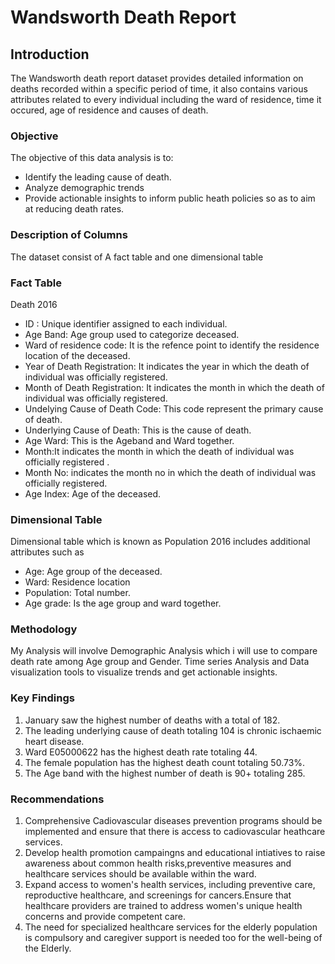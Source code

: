 # Wandsworth Death Report

## Introduction

The Wandsworth death report dataset provides detailed information on deaths recorded within a specific period of time, it also contains various attributes related to every individual including the ward of residence, time it occured, age of residence and causes of death.
### Objective

The objective of this data analysis is to:
- Identify the leading cause of death.
- Analyze demographic trends
- Provide actionable insights to inform public heath policies so as to aim at reducing death rates.



### Description of Columns

The dataset consist of A fact table and one dimensional table
### Fact Table
Death 2016

- ID : Unique identifier assigned to each individual.
- Age Band: Age group used to categorize deceased.
- Ward of residence code:  It is the refence point to identify the residence location of the deceased.
- Year of Death Registration: It indicates the year in which the death of individual was officially registered.
- Month of Death Registration: It indicates the month in which the death of individual was officially registered.
- Undelying Cause of Death Code: This code represent the primary cause of death.
- Underlying Cause of Death:  This is the cause of death.
- Age Ward: This is the Ageband and Ward together.
- Month:It indicates the month in which the death of individual was officially registered .
- Month No: indicates the month no in which the death of individual was officially registered.
- Age Index: Age of the deceased.

### Dimensional Table

Dimensional table which is known as Population 2016 includes additional attributes such as

- Age: Age group of the deceased.
- Ward: Residence location
- Population: Total number.
- Age grade: Is the age group and ward together.



### Methodology

My Analysis will involve Demographic Analysis which i will use to compare death rate among Age group and Gender.
Time series Analysis and Data visualization tools to visualize trends and get actionable insights.


### Key Findings


1. January saw the highest number of deaths with a total of 182.
2. The leading underlying cause of death totaling 104 is chronic ischaemic heart disease.
3. Ward E05000622 has the highest death rate totaling 44.
4. The female population has the highest death count totaling 50.73%.
5. The Age band with the highest number of death is 90+ totaling 285.


### Recommendations
1. Comprehensive Cadiovascular diseases prevention programs should be implemented and ensure that there is access to cadiovascular heathcare services.
2. Develop health promotion campaingns and educational intiatives to raise awareness about common health risks,preventive measures and healthcare services should be available within the ward.
3. Expand access to women's health services, including preventive care, reproductive healthcare, and screenings for cancers.Ensure that healthcare providers are trained to address women's unique health concerns and provide competent care.
4. The need for specialized healthcare services for the elderly population is compulsory and caregiver support is needed too for the well-being of the Elderly.

